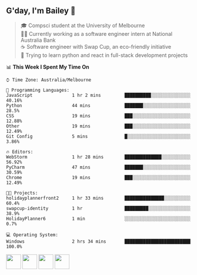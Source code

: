 ## G'day, I'm Bailey 👋

> 🎓 Compsci student at the University of Melbourne <br>
> 👨‍💻 Currently working as a software engineer intern at National Australia Bank <br>
> ☕️ Software engineer with Swap Cup, an eco-friendly initiative <br>
> 🌱 Trying to learn python and react in full-stack development projects

<!--START_SECTION:waka-->
📊 **This Week I Spent My Time On** 

```text
⌚︎ Time Zone: Australia/Melbourne

💬 Programming Languages: 
JavaScript               1 hr 2 mins         ██████████░░░░░░░░░░░░░░░   40.16% 
Python                   44 mins             ███████░░░░░░░░░░░░░░░░░░   28.5% 
CSS                      19 mins             ███░░░░░░░░░░░░░░░░░░░░░░   12.88% 
Other                    19 mins             ███░░░░░░░░░░░░░░░░░░░░░░   12.49% 
Git Config               5 mins              █░░░░░░░░░░░░░░░░░░░░░░░░   3.86%

🔥 Editors: 
WebStorm                 1 hr 28 mins        ██████████████░░░░░░░░░░░   56.92% 
PyCharm                  47 mins             ███████░░░░░░░░░░░░░░░░░░   30.59% 
Chrome                   19 mins             ███░░░░░░░░░░░░░░░░░░░░░░   12.49%

🐱‍💻 Projects: 
holidayplannerfront2     1 hr 33 mins        ███████████████░░░░░░░░░░   60.4% 
swapcup-identity         1 hr                █████████░░░░░░░░░░░░░░░░   38.9% 
HolidayPlanner6          1 min               ░░░░░░░░░░░░░░░░░░░░░░░░░   0.7%

💻 Operating System: 
Windows                  2 hrs 34 mins       █████████████████████████   100.0%

```


<!--END_SECTION:waka-->

[<img height="40px" src="https://img.icons8.com/ios-filled/2x/linkedin.png">](https://linkedin.com/in/baileybutler1)
[<img height="40px" src="https://img.icons8.com/ios-filled/2x/github.png">](https://github.com/baely)
[<img height="40px" src="https://img.icons8.com/ios-filled/2x/salesforce.png">](https://trailblazer.me/id/baileybutler)
[<img height="40px" src="https://img.icons8.com/ios-filled/2x/instagram.png">](https://instagram.com/bae1y)
